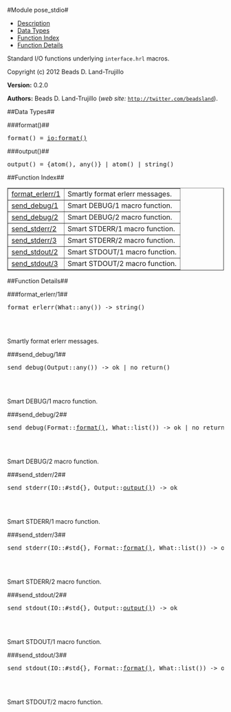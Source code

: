 

#Module pose_stdio#

* [Description](#description)
* [Data Types](#types)
* [Function Index](#index)
* [Function Details](#functions)


Standard I/O functions underlying `interface.hrl` macros.

Copyright (c) 2012 Beads D. Land-Trujillo

__Version:__ 0.2.0

__Authors:__ Beads D. Land-Trujillo (_web site:_ [`http://twitter.com/beadsland`](http://twitter.com/beadsland)).
<a name="types"></a>

##Data Types##




###<a name="type-format">format()</a>##



<pre>format() = <a href="io.md#type-format">io:format()</a></pre>



###<a name="type-output">output()</a>##



<pre>output() = {atom(), any()} | atom() | string()</pre>
<a name="index"></a>

##Function Index##


<table width="100%" border="1" cellspacing="0" cellpadding="2" summary="function index"><tr><td valign="top"><a href="#format_erlerr-1">format_erlerr/1</a></td><td>Smartly format erlerr messages.</td></tr><tr><td valign="top"><a href="#send_debug-1">send_debug/1</a></td><td>Smart DEBUG/1 macro function.</td></tr><tr><td valign="top"><a href="#send_debug-2">send_debug/2</a></td><td>Smart DEBUG/2 macro function.</td></tr><tr><td valign="top"><a href="#send_stderr-2">send_stderr/2</a></td><td>Smart STDERR/1 macro function.</td></tr><tr><td valign="top"><a href="#send_stderr-3">send_stderr/3</a></td><td>Smart STDERR/2 macro function.</td></tr><tr><td valign="top"><a href="#send_stdout-2">send_stdout/2</a></td><td>Smart STDOUT/1 macro function.</td></tr><tr><td valign="top"><a href="#send_stdout-3">send_stdout/3</a></td><td>Smart STDOUT/2 macro function.</td></tr></table>


<a name="functions"></a>

##Function Details##

<a name="format_erlerr-1"></a>

###format_erlerr/1##


<pre>format_erlerr(What::any()) -&gt; string()</pre>
<br></br>


Smartly format erlerr messages.<a name="send_debug-1"></a>

###send_debug/1##


<pre>send_debug(Output::any()) -&gt; ok | no_return()</pre>
<br></br>


Smart DEBUG/1 macro function.<a name="send_debug-2"></a>

###send_debug/2##


<pre>send_debug(Format::<a href="#type-format">format()</a>, What::list()) -> ok | no_return()</pre>
<br></br>


Smart DEBUG/2 macro function.<a name="send_stderr-2"></a>

###send_stderr/2##


<pre>send_stderr(IO::#std{}, Output::<a href="#type-output">output()</a>) -> ok</pre>
<br></br>


Smart STDERR/1 macro function.<a name="send_stderr-3"></a>

###send_stderr/3##


<pre>send_stderr(IO::#std{}, Format::<a href="#type-format">format()</a>, What::list()) -> ok</pre>
<br></br>


Smart STDERR/2 macro function.<a name="send_stdout-2"></a>

###send_stdout/2##


<pre>send_stdout(IO::#std{}, Output::<a href="#type-output">output()</a>) -> ok</pre>
<br></br>


Smart STDOUT/1 macro function.<a name="send_stdout-3"></a>

###send_stdout/3##


<pre>send_stdout(IO::#std{}, Format::<a href="#type-format">format()</a>, What::list()) -> ok</pre>
<br></br>


Smart STDOUT/2 macro function.